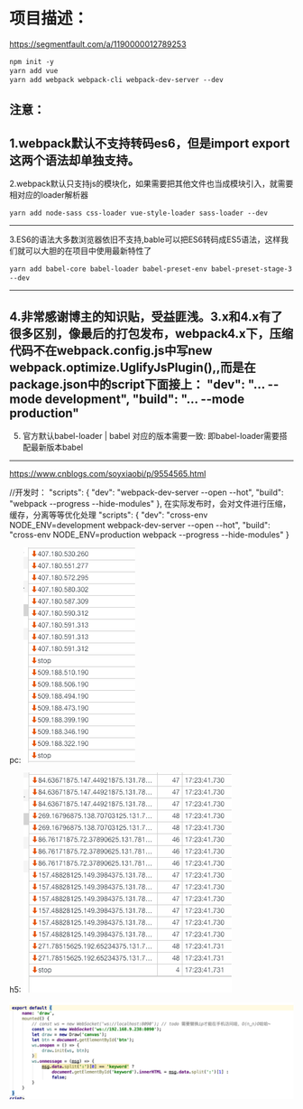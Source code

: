 # 项目描述：
https://segmentfault.com/a/1190000012789253
```node
npm init -y
yarn add vue
yarn add webpack webpack-cli webpack-dev-server --dev
```

注意：
----
1.webpack默认不支持转码es6，但是import export这两个语法却单独支持。
----
2.webpack默认只支持js的模块化，如果需要把其他文件也当成模块引入，就需要相对应的loader解析器
```
yarn add node-sass css-loader vue-style-loader sass-loader --dev
```
----
3.ES6的语法大多数浏览器依旧不支持,bable可以把ES6转码成ES5语法，这样我们就可以大胆的在项目中使用最新特性了
  
```
yarn add babel-core babel-loader babel-preset-env babel-preset-stage-3 --dev
```
----
4.非常感谢博主的知识贴，受益匪浅。3.x和4.x有了很多区别，像最后的打包发布，webpack4.x下，压缩代码不在webpack.config.js中写new webpack.optimize.UglifyJsPlugin(),,而是在package.json中的script下面接上：
  "dev": "... --mode development", "build": "... --mode production"
----

5. 官方默认babel-loader | babel 对应的版本需要一致: 即babel-loader需要搭配最新版本babel
----

https://www.cnblogs.com/soyxiaobi/p/9554565.html

//开发时：
"scripts": {
	"dev": "webpack-dev-server --open --hot",
	"build": "webpack --progress --hide-modules"
},
在实际发布时，会对文件进行压缩，缓存，分离等等优化处理
"scripts": {
    "dev": "cross-env NODE_ENV=development webpack-dev-server --open --hot",
    "build": "cross-env NODE_ENV=production webpack --progress --hide-modules"
}

pc:
![](.readme_images/04b5d488.png)

h5:
![](.readme_images/fb70e109.png)

![](.readme_images/527948a4.png)
